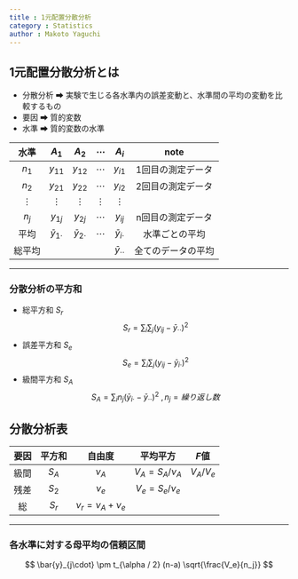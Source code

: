 ```yaml
---
title : 1元配置分散分析
category : Statistics
author : Makoto Yaguchi
---
```


## 1元配置分散分析とは

- 分散分析 ➡ 実験で生じる各水準内の誤差変動と、水準間の平均の変動を比較するもの
- 要因 ➡ 質的変数
- 水準 ➡ 質的変数の水準

|   水準   |       $A_1$        |       $A_2$        | $\cdots$ |         $A_i$          |        note        |
| :------: | :----------------: | :----------------: | :------: | :--------------------: | :----------------: |
|  $n_1$   |      $y_{11}$      |      $y_{12}$      | $\cdots$ |        $y_{i1}$        | 1回目の測定データ  |
|  $n_2$   |      $y_{21}$      |      $y_{22}$      | $\cdots$ |        $y_{i2}$        | 2回目の測定データ  |
| $\vdots$ |      $\vdots$      |      $\vdots$      | $\vdots$ |        $\vdots$        |                    |
|  $n_j$   |      $y_{1j}$      |      $y_{2j}$      | $\cdots$ |        $y_{ij}$        | n回目の測定データ  |
|   平均   | $\bar{y}_{1\cdot}$ | $\bar{y}_{2\cdot}$ | $\cdots$ |   $\bar{y}_{i\cdot}$   |   水準ごとの平均   |
|  総平均  |                    |                    |          | $\bar{y}_{\cdot\cdot}$ | 全てのデータの平均 |

***

### 分散分析の平方和
- 総平方和 $S_r$
$$ S_r = \sum_i \sum_j (y_{ij} - \bar{y}_{\cdot\cdot})^2 $$
- 誤差平方和 $S_e$
$$ S_e = \sum_i \sum_j (y_{ij} - \bar{y}_{i\cdot})^2 $$
- 級間平方和 $S_A$
$$ S_A = \sum_i n_j (\bar{y}_{i\cdot} - \bar{y}_{\cdot\cdot})^2 \ , n_j = 繰り返し数 $$

## 分散分析表

| 要因  | 平方和 |         自由度          |      平均平方       |    $F$値    |
| :---: | :----: | :---------------------: | :-----------------: | :---------: |
| 級間  | $S_A$  |         $\nu_A$         | $V_A = S_A / \nu_A$ | $V_A / V_e$ |
| 残差  | $S_2$  |         $\nu_e$         | $V_e = S_e / \nu_e$ |             |
|  総   | $S_r$  | $\nu_r = \nu_A + \nu_e$ |

***

### 各水準に対する母平均の信頼区間

$$ \bar{y}_{j\cdot} \pm t_{\alpha / 2} (n-a) \sqrt{\frac{V_e}{n_j}} $$